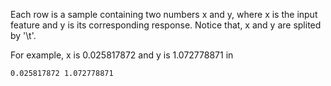 Each row is a sample containing two numbers x and y, where x is the input feature and y is its corresponding response. Notice that, x and y are splited by '\t'.

For example, x is 0.025817872 and y is 1.072778871 in
```
0.025817872	1.072778871
```